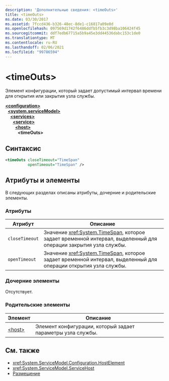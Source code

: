```yaml
---
description: 'Дополнительные сведения: <timeOuts>'
title: <timeOuts>
ms.date: 03/30/2017
ms.assetid: 7fccd436-b326-48ec-8de1-c16817a09e0d
ms.openlocfilehash: 097569d1742f6486ddfb5fb3c3d98ba106424f45
ms.sourcegitcommit: ddf7edb67715a5b9a45e3dd44536dabc153c1de0
ms.translationtype: MT
ms.contentlocale: ru-RU
ms.lasthandoff: 02/06/2021
ms.locfileid: "99786594"
---
```

# \<timeOuts>

Элемент конфигурации, который задает допустимый интервал времени для открытия или закрытия узла службы.  
  
[**\<configuration>**](../configuration-element.md)\
&nbsp;&nbsp;[**\<system.serviceModel>**](system-servicemodel.md)\
&nbsp;&nbsp;&nbsp;&nbsp;[**\<services>**](services.md)\
&nbsp;&nbsp;&nbsp;&nbsp;&nbsp;&nbsp;[**\<service>**](service.md)\
&nbsp;&nbsp;&nbsp;&nbsp;&nbsp;&nbsp;&nbsp;&nbsp;[**\<host>**](host.md)\
&nbsp;&nbsp;&nbsp;&nbsp;&nbsp;&nbsp;&nbsp;&nbsp;&nbsp;&nbsp;**\<timeOuts>**  
  
## <a name="syntax"></a>Синтаксис  
  
```xml  
<timeOuts closeTimeout="TimeSpan"
          openTimeout="TimeSpan" />
```  
  
## <a name="attributes-and-elements"></a>Атрибуты и элементы  

 В следующих разделах описаны атрибуты, дочерние и родительские элементы.  
  
### <a name="attributes"></a>Атрибуты  
  
|Атрибут|Описание|  
|---------------|-----------------|  
|`closeTimeout`|Значение <xref:System.TimeSpan>, которое задает временной интервал, выделенный для операции закрытия узла службы.|  
|`openTimeout`|Значение <xref:System.TimeSpan>, которое задает временной интервал, выделенный для операции открытия узла службы.|  
  
### <a name="child-elements"></a>Дочерние элементы  

 Отсутствует.  
  
### <a name="parent-elements"></a>Родительские элементы  
  
|Элемент|Описание|  
|-------------|-----------------|  
|[\<host>](host.md)|Элемент конфигурации, который задает параметры узла службы.|  
  
## <a name="see-also"></a>См. также

- <xref:System.ServiceModel.Configuration.HostElement>
- <xref:System.ServiceModel.ServiceHost>
- [Размещение](../../../wcf/feature-details/hosting.md)
